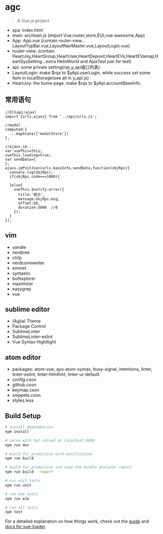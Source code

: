 # agc

> A Vue.js project

* spa: index.html
* main: src/main.js (import Vue,router,store,EUI,vue-awesome,App)
* App: App.vue (contain router-view... LayoutTopBar.vue,LayoutNavMaster.vue,LayoutLogin.vue)
* router-view: (contain HeartJoy,HeartGroup,HeartUser,HeartDeposit,HeartEVs,HeartEVamap,HeartSysSetting...extra HelloWorld and AjaxTest just for test)
* api: some private setting(rqs,y_api接口列表)
* LayoutLogin: make $rqs to $yApi.userLogin, while success set some item in localStorage(see all in y_api.js)
* HeartJoy: the home page. make $rqs to $yApi.accountBaseInfo.

## 常用语句

```
//引入api(ajax)
import {urls,ajaxs} from '../api/urls.js';

//modal
computed:{
  ...mapState(['modalStore'])
},

//ajaxs.im...
var vueThis=this;
vueThis.loading=true;
var sendData={
};
ajaxs.imPostJson(urls.baseInfo,sendData,function(objRps){
  console.log(objRps);
  if(objRps.code===1000){

  }else{
    vueThis.$notify.error({
      title:'提示',
      message:objRps.msg,
      offset:50,
      duration:5000  //0
    });
  }
});
```

## vim

* vandle
* nerdtree
* ctrlp
* nerdcommenter
* emmet
* syntastic
* bufexplorer
* maximizer
* easygrep
* vue

## sublime editor

* (Aglia) Theme
* Package Control
* SublimeLinter
* SublimeLinter-eslint
* Vue Syntax Hightlight


## atom editor

* packages: atom-vue, ayu-atom-syntax, busy-signal, intentions, linter, linter-eslint, linter-htmlhint, linter-ui-default.
* config.cson
* github.cson
* keymap.cson
* snippets.cson
* styles.less



## Build Setup

``` bash
# install dependencies
npm install

# serve with hot reload at localhost:8080
npm run dev

# build for production with minification
npm run build

# build for production and view the bundle analyzer report
npm run build --report

# run unit tests
npm run unit

# run e2e tests
npm run e2e

# run all tests
npm test
```

For a detailed explanation on how things work, check out the [guide](http://vuejs-templates.github.io/webpack/) and [docs for vue-loader](http://vuejs.github.io/vue-loader).
